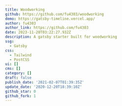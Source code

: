 ```yaml
---
title: Woodworking
github: https://github.com/fu4303/woodworking
demo: https://gatsby-timeline.vercel.app/
author: fu4303
author_link: https://github.com/fu4303
date: 2023-11-28T03:22:27.932Z
description: A gatsby starter built for woodworking
ssg:
  - Gatsby
css:
  - Tailwind
  - PostCSS
ui: []
cms: []
category: []
draft: false
publish_date: '2021-02-07T01:39:35Z'
update_date: '2020-12-20T18:39:10Z'
github_star: 0
github_fork: 1
---
```

